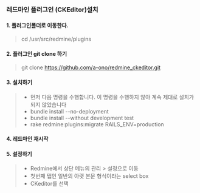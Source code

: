 ### 레드마인 플러그인 (CKEditor)설치

#### 1. 플러그인폴더로 이동한다.
 
 > cd /usr/src/redmine/plugins

#### 2. 플러그인 git clone 하기
 
 > git clone https://github.com/a-ono/redmine_ckeditor.git

#### 3. 설치하기

 > - 먼저 다음 명령을 수행합니다. 이 명령을 수행하지 않아 계속 제대로 설치가 되지 않았습니다
 > - bundle install --no-deployment
 > - bundle install --without development test
 > - rake redmine:plugins:migrate RAILS_ENV=production
 
#### 4. 레드마인 재시작

#### 5. 설정하기

 > - Redmine에서 상단 메뉴의 관리 > 설정으로 이동
 > - 첫번째 탭인 일반의 아랫 본문 형식이라는 select box
 > - CKeditor를 선택
